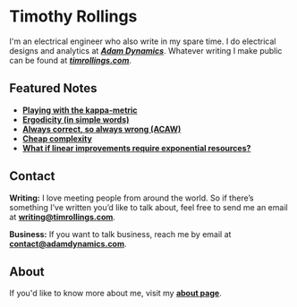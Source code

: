 # Timothy Rollings
I'm an electrical engineer who also write in my spare time. I do electrical designs and analytics at _**[Adam Dynamics](https://adamdynamics.com)**_. Whatever writing I make public can be found at _**[timrollings.com](https://timrollings.com/)**_.

## Featured Notes
- **[Playing with the kappa-metric](https://timrollings.com/notes/playing-with-the-kappa-metric/)**
- **[Ergodicity (in simple words)](https://timrollings.com/notes/ergodicity-in-simple-words/)**
- **[Always correct, so always wrong (ACAW)](https://timrollings.com/notes/always-correct-so-always-wrong-acaw/)**
- **[Cheap complexity](https://timrollings.com/notes/cheap-complexity/)**
- **[What if linear improvements require exponential resources?](https://timrollings.com/notes/what-if-linear-improvements-require-exponential-resources/)**

## Contact
**Writing:** I love meeting people from around the world. So if there’s something I’ve written you’d like to talk about, feel free to send me an email at **[writing@timrollings.com](mailto:writing@timrollings.com)**.

**Business:** If you want to talk business, reach me by email at **[contact@adamdynamics.com](mailto:info@adamdynamics.com)**.

## About
If you'd like to know more about me, visit my **[about page](https://timrollings.com/about/)**.

